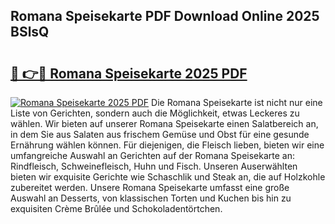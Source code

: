 ## Romana Speisekarte PDF Download Online 2025 BSlsQ

# <h2><a href="http://gcasd3i.nevu.top/?p=Romana+Speisekarte">🔗 👉🔴 Romana Speisekarte 2025 PDF</a></h2>

[![Romana Speisekarte 2025 PDF](https://i.imgur.com/dBaPXMq.png)](http://gcasd3i.nevu.top/?p=Romana+Speisekarte)
Die Romana Speisekarte ist nicht nur eine Liste von Gerichten, sondern auch die Möglichkeit, etwas Leckeres zu wählen. Wir bieten auf unserer Romana Speisekarte einen Salatbereich an, in dem Sie aus Salaten aus frischem Gemüse und Obst für eine gesunde Ernährung wählen können. Für diejenigen, die Fleisch lieben, bieten wir eine umfangreiche Auswahl an Gerichten auf der Romana Speisekarte an: Rindfleisch, Schweinefleisch, Huhn und Fisch. Unseren Auserwählten bieten wir exquisite Gerichte wie Schaschlik und Steak an, die auf Holzkohle zubereitet werden. Unsere Romana Speisekarte umfasst eine große Auswahl an Desserts, von klassischen Torten und Kuchen bis hin zu exquisiten Crème Brûlée und Schokoladentörtchen.
